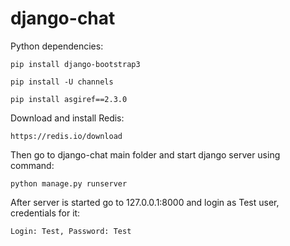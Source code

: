# django-chat
Python dependencies:
  
    pip install django-bootstrap3
  
    pip install -U channels
  
    pip install asgiref==2.3.0

Download and install Redis:
  
    https://redis.io/download
  
Then go to django-chat main folder and start django server using command: 
    
    python manage.py runserver

After server is started go to 127.0.0.1:8000 and login as Test user, credentials for it: 
    
    Login: Test, Password: Test
